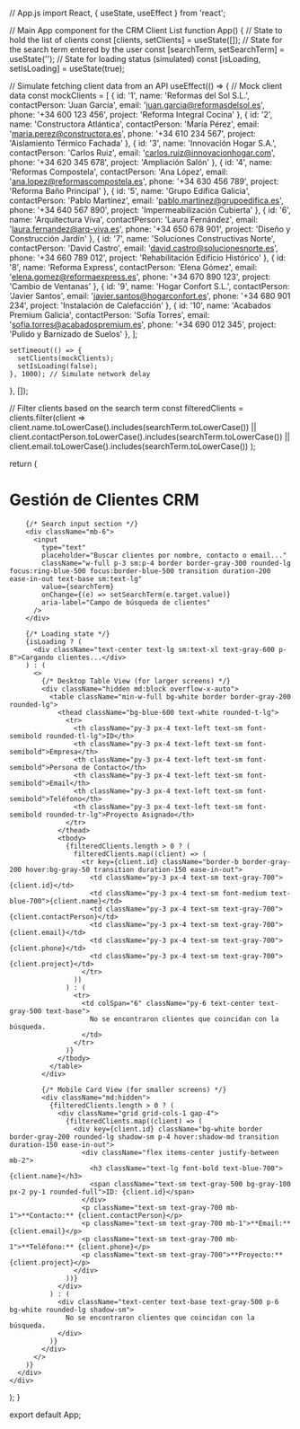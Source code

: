 // App.js
import React, { useState, useEffect } from 'react';

// Main App component for the CRM Client List
function App() {
  // State to hold the list of clients
  const [clients, setClients] = useState([]);
  // State for the search term entered by the user
  const [searchTerm, setSearchTerm] = useState('');
  // State for loading status (simulated)
  const [isLoading, setIsLoading] = useState(true);

  // Simulate fetching client data from an API
  useEffect(() => {
    // Mock client data
    const mockClients = [
      { id: '1', name: 'Reformas del Sol S.L.', contactPerson: 'Juan García', email: 'juan.garcia@reformasdelsol.es', phone: '+34 600 123 456', project: 'Reforma Integral Cocina' },
      { id: '2', name: 'Constructora Atlántica', contactPerson: 'María Pérez', email: 'maria.perez@constructora.es', phone: '+34 610 234 567', project: 'Aislamiento Térmico Fachada' },
      { id: '3', name: 'Innovación Hogar S.A.', contactPerson: 'Carlos Ruiz', email: 'carlos.ruiz@innovacionhogar.com', phone: '+34 620 345 678', project: 'Ampliación Salón' },
      { id: '4', name: 'Reformas Compostela', contactPerson: 'Ana López', email: 'ana.lopez@reformascompostela.es', phone: '+34 630 456 789', project: 'Reforma Baño Principal' },
      { id: '5', name: 'Grupo Edifica Galicia', contactPerson: 'Pablo Martínez', email: 'pablo.martinez@grupoedifica.es', phone: '+34 640 567 890', project: 'Impermeabilización Cubierta' },
      { id: '6', name: 'Arquitectura Viva', contactPerson: 'Laura Fernández', email: 'laura.fernandez@arq-viva.es', phone: '+34 650 678 901', project: 'Diseño y Construcción Jardín' },
      { id: '7', name: 'Soluciones Constructivas Norte', contactPerson: 'David Castro', email: 'david.castro@solucionesnorte.es', phone: '+34 660 789 012', project: 'Rehabilitación Edificio Histórico' },
      { id: '8', name: 'Reforma Express', contactPerson: 'Elena Gómez', email: 'elena.gomez@reformaexpress.es', phone: '+34 670 890 123', project: 'Cambio de Ventanas' },
      { id: '9', name: 'Hogar Confort S.L.', contactPerson: 'Javier Santos', email: 'javier.santos@hogarconfort.es', phone: '+34 680 901 234', project: 'Instalación de Calefacción' },
      { id: '10', name: 'Acabados Premium Galicia', contactPerson: 'Sofía Torres', email: 'sofia.torres@acabadospremium.es', phone: '+34 690 012 345', project: 'Pulido y Barnizado de Suelos' },
    ];

    setTimeout(() => {
      setClients(mockClients);
      setIsLoading(false);
    }, 1000); // Simulate network delay
  }, []);

  // Filter clients based on the search term
  const filteredClients = clients.filter(client =>
    client.name.toLowerCase().includes(searchTerm.toLowerCase()) ||
    client.contactPerson.toLowerCase().includes(searchTerm.toLowerCase()) ||
    client.email.toLowerCase().includes(searchTerm.toLowerCase())
  );

  return (
    <div className="min-h-screen bg-gray-100 font-inter p-4 sm:p-6 lg:p-8 flex flex-col items-center">
      <div className="w-full max-w-6xl bg-white rounded-xl shadow-lg p-6 sm:p-8">
        <h1 className="text-3xl sm:text-4xl font-bold text-gray-800 mb-6 text-center">Gestión de Clientes CRM</h1>

        {/* Search input section */}
        <div className="mb-6">
          <input
            type="text"
            placeholder="Buscar clientes por nombre, contacto o email..."
            className="w-full p-3 sm:p-4 border border-gray-300 rounded-lg focus:ring-blue-500 focus:border-blue-500 transition duration-200 ease-in-out text-base sm:text-lg"
            value={searchTerm}
            onChange={(e) => setSearchTerm(e.target.value)}
            aria-label="Campo de búsqueda de clientes"
          />
        </div>

        {/* Loading state */}
        {isLoading ? (
          <div className="text-center text-lg sm:text-xl text-gray-600 p-8">Cargando clientes...</div>
        ) : (
          <>
            {/* Desktop Table View (for larger screens) */}
            <div className="hidden md:block overflow-x-auto">
              <table className="min-w-full bg-white border border-gray-200 rounded-lg">
                <thead className="bg-blue-600 text-white rounded-t-lg">
                  <tr>
                    <th className="py-3 px-4 text-left text-sm font-semibold rounded-tl-lg">ID</th>
                    <th className="py-3 px-4 text-left text-sm font-semibold">Empresa</th>
                    <th className="py-3 px-4 text-left text-sm font-semibold">Persona de Contacto</th>
                    <th className="py-3 px-4 text-left text-sm font-semibold">Email</th>
                    <th className="py-3 px-4 text-left text-sm font-semibold">Teléfono</th>
                    <th className="py-3 px-4 text-left text-sm font-semibold rounded-tr-lg">Proyecto Asignado</th>
                  </tr>
                </thead>
                <tbody>
                  {filteredClients.length > 0 ? (
                    filteredClients.map((client) => (
                      <tr key={client.id} className="border-b border-gray-200 hover:bg-gray-50 transition duration-150 ease-in-out">
                        <td className="py-3 px-4 text-sm text-gray-700">{client.id}</td>
                        <td className="py-3 px-4 text-sm font-medium text-blue-700">{client.name}</td>
                        <td className="py-3 px-4 text-sm text-gray-700">{client.contactPerson}</td>
                        <td className="py-3 px-4 text-sm text-gray-700">{client.email}</td>
                        <td className="py-3 px-4 text-sm text-gray-700">{client.phone}</td>
                        <td className="py-3 px-4 text-sm text-gray-700">{client.project}</td>
                      </tr>
                    ))
                  ) : (
                    <tr>
                      <td colSpan="6" className="py-6 text-center text-gray-500 text-base">
                        No se encontraron clientes que coincidan con la búsqueda.
                      </td>
                    </tr>
                  )}
                </tbody>
              </table>
            </div>

            {/* Mobile Card View (for smaller screens) */}
            <div className="md:hidden">
              {filteredClients.length > 0 ? (
                <div className="grid grid-cols-1 gap-4">
                  {filteredClients.map((client) => (
                    <div key={client.id} className="bg-white border border-gray-200 rounded-lg shadow-sm p-4 hover:shadow-md transition duration-150 ease-in-out">
                      <div className="flex items-center justify-between mb-2">
                        <h3 className="text-lg font-bold text-blue-700">{client.name}</h3>
                        <span className="text-sm text-gray-500 bg-gray-100 px-2 py-1 rounded-full">ID: {client.id}</span>
                      </div>
                      <p className="text-sm text-gray-700 mb-1">**Contacto:** {client.contactPerson}</p>
                      <p className="text-sm text-gray-700 mb-1">**Email:** {client.email}</p>
                      <p className="text-sm text-gray-700 mb-1">**Teléfono:** {client.phone}</p>
                      <p className="text-sm text-gray-700">**Proyecto:** {client.project}</p>
                    </div>
                  ))}
                </div>
              ) : (
                <div className="text-center text-base text-gray-500 p-6 bg-white rounded-lg shadow-sm">
                  No se encontraron clientes que coincidan con la búsqueda.
                </div>
              )}
            </div>
          </>
        )}
      </div>
    </div>
  );
}

export default App;
